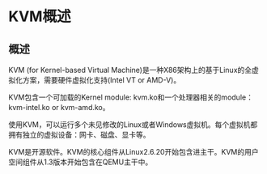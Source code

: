 # KVM概述
## 概述
KVM (for Kernel-based Virtual Machine)是一种X86架构上的基于Linux的全虚拟化方案，需要硬件虚拟化支持(Intel VT or AMD-V)。

KVM包含一个可加载的Kernel module: kvm.ko和一个处理器相关的module：kvm-intel.ko or kvm-amd.ko。

使用KVM，可以运行多个未见修改的Linux或者Windows虚拟机。每个虚拟机都拥有独立的虚拟设备：网卡、磁盘、显卡等。

KVM是开源软件。KVM的核心组件从Linux2.6.20开始包含进主干。KVM的用户空间组件从1.3版本开始包含在QEMU主干中。